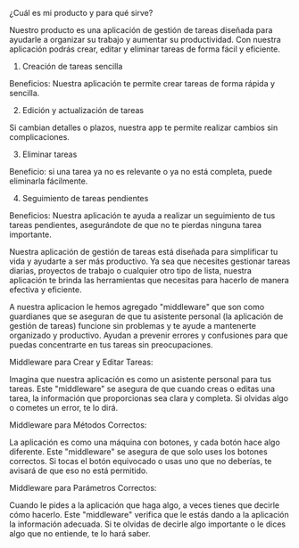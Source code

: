 ¿Cuál es mi producto y para qué sirve?

Nuestro producto es una aplicación de gestión de tareas diseñada para ayudarle a organizar su trabajo y aumentar su productividad. Con nuestra aplicación podrás crear, editar y eliminar tareas de forma fácil y eficiente.

1. Creación de tareas sencilla

Beneficios: Nuestra aplicación te permite crear tareas de forma rápida y sencilla.

2. Edición y actualización de tareas

Si cambian detalles o plazos, nuestra app te permite realizar cambios sin complicaciones.

3. Eliminar tareas

Beneficio: si una tarea ya no es relevante o ya no está completa, puede eliminarla fácilmente.

4. Seguimiento de tareas pendientes

Beneficios: Nuestra aplicación te ayuda a realizar un seguimiento de tus tareas pendientes, asegurándote de que no te pierdas ninguna tarea importante.


Nuestra aplicación de gestión de tareas está diseñada para simplificar tu vida y ayudarte a ser más productivo. Ya sea que necesites gestionar tareas diarias, proyectos de trabajo o cualquier otro tipo de lista, nuestra aplicación te brinda las herramientas que necesitas para hacerlo de manera efectiva y eficiente.

A nuestra aplicacion le hemos agregado "middleware" que son  como guardianes que se aseguran de que tu asistente personal (la aplicación de gestión de tareas) funcione sin problemas y te ayude a mantenerte organizado y productivo. Ayudan a prevenir errores y confusiones para que puedas concentrarte en tus tareas sin preocupaciones.

Middleware para Crear y Editar Tareas:

Imagina que nuestra aplicación es como un asistente personal para tus tareas.
Este "middleware" se asegura de que cuando creas o editas una tarea, la información que proporcionas sea clara y completa. Si olvidas algo o cometes un error, te lo dirá.

Middleware para Métodos Correctos:

La aplicación es como una máquina con botones, y cada botón hace algo diferente.
Este "middleware" se asegura de que solo uses los botones correctos. Si tocas el botón equivocado o usas uno que no deberías, te avisará de que eso no está permitido.

Middleware para Parámetros Correctos:

Cuando le pides a la aplicación que haga algo, a veces tienes que decirle cómo hacerlo.
Este "middleware" verifica que le estás dando a la aplicación la información adecuada. Si te olvidas de decirle algo importante o le dices algo que no entiende, te lo hará saber.